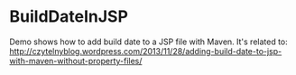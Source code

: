 BuildDateInJSP
==============

Demo shows how to add build date to a JSP file with Maven.
It's related to: http://czytelnyblog.wordpress.com/2013/11/28/adding-build-date-to-jsp-with-maven-without-property-files/